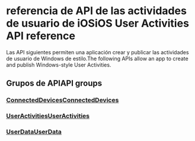 # <a name="ios-user-activities-api-reference"></a><span data-ttu-id="f3287-101">referencia de API de las actividades de usuario de iOS</span><span class="sxs-lookup"><span data-stu-id="f3287-101">iOS User Activities API reference</span></span>

<span data-ttu-id="f3287-102">Las API siguientes permiten una aplicación crear y publicar las actividades de usuario de Windows de estilo.</span><span class="sxs-lookup"><span data-stu-id="f3287-102">The following APIs allow an app to create and publish Windows-style User Activities.</span></span>

## <a name="api-groups"></a><span data-ttu-id="f3287-103">Grupos de API</span><span class="sxs-lookup"><span data-stu-id="f3287-103">API groups</span></span>

### <a name="connecteddevicesobjectivec-apiconnecteddevicesindexmd"></a>[<span data-ttu-id="f3287-104">ConnectedDevices</span><span class="sxs-lookup"><span data-stu-id="f3287-104">ConnectedDevices</span></span>](../objectivec-api/connecteddevices/index.md)
### <a name="useractivitiesobjectivec-apiuserdatauseractivitiesindexmd"></a>[<span data-ttu-id="f3287-105">UserActivities</span><span class="sxs-lookup"><span data-stu-id="f3287-105">UserActivities</span></span>](../objectivec-api/userdata.useractivities/index.md)
### <a name="userdataobjectivec-apiuserdataindexmd"></a>[<span data-ttu-id="f3287-106">UserData</span><span class="sxs-lookup"><span data-stu-id="f3287-106">UserData</span></span>](../objectivec-api/userdata/index.md)
